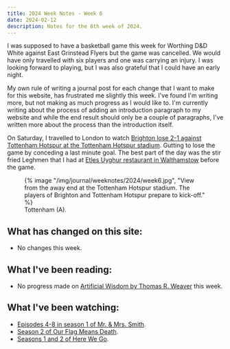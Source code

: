 ```yaml
---
title: 2024 Week Notes - Week 6
date: 2024-02-12
description: Notes for the 6th week of 2024.
---
```


I was supposed to have a basketball game this week for Worthing D&D White against East Grinstead Flyers but the game was cancelled. We would have only travelled with six players and one was carrying an injury. I was looking forward to playing, but I was also grateful that I could have an early night.

My own rule of writing a journal post for each change that I want to make for this website, has frustrated me slightly this week. I've found I'm writing more, but not making as much progress as I would like to. I'm currently writing about the process of adding an introduction paragraph to my website and while the end result should only be a couple of paragraphs, I've written more about the process than the introduction itself.

On Saturday, I travelled to London to watch [Brighton lose 2-1 against Tottenham Hotspur at the Tottenham Hotspur stadium](https://www.brightonandhovealbion.com/news/3888498). Gutting to lose the game by conceding a last minute goal. The best part of the day was the stir fried Leghmen that I had at [Etles Uyghur restaurant in Walthamstow](https://etleswalthamstow.com/) before the game.

<figure>
   {% image "/img/journal/weeknotes/2024/week6.jpg", "View from the away end at the Tottenham Hotspur stadium. The players of Brighton and Tottenham Hotspur prepare to kick-off." %}
  <figcaption>Tottenham (A).</figcaption>
</figure>

## What has changed on this site:

- No changes this week.

## What I've been reading:

- No progress made on [Artificial Wisdom by Thomas R. Weaver](/reading/#now) this week.

## What I've been watching:

- [Episodes 4-8 in season 1 of Mr. & Mrs. Smith](https://www.themoviedb.org/tv/118642/season/1).
- [Season 2 of Our Flag Means Death](https://www.themoviedb.org/tv/109939-our-flag-means-death/season/2).
- [Seasons 1 and 2 of Here We Go](https://www.themoviedb.org/tv/197803-here-we-go).